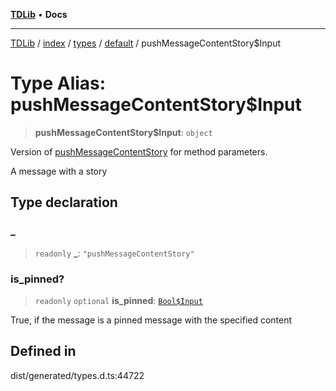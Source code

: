 [**TDLib**](../../../../../../README.md) • **Docs**

***

[TDLib](../../../../../../modules.md) / [index](../../../../../README.md) / [types](../../../README.md) / [default](../README.md) / pushMessageContentStory$Input

# Type Alias: pushMessageContentStory$Input

> **pushMessageContentStory$Input**: `object`

Version of [pushMessageContentStory](pushMessageContentStory.md) for method parameters.

A message with a story

## Type declaration

### \_

> `readonly` **\_**: `"pushMessageContentStory"`

### is\_pinned?

> `readonly` `optional` **is\_pinned**: [`Bool$Input`](Bool$Input.md)

True, if the message is a pinned message with the specified content

## Defined in

dist/generated/types.d.ts:44722
